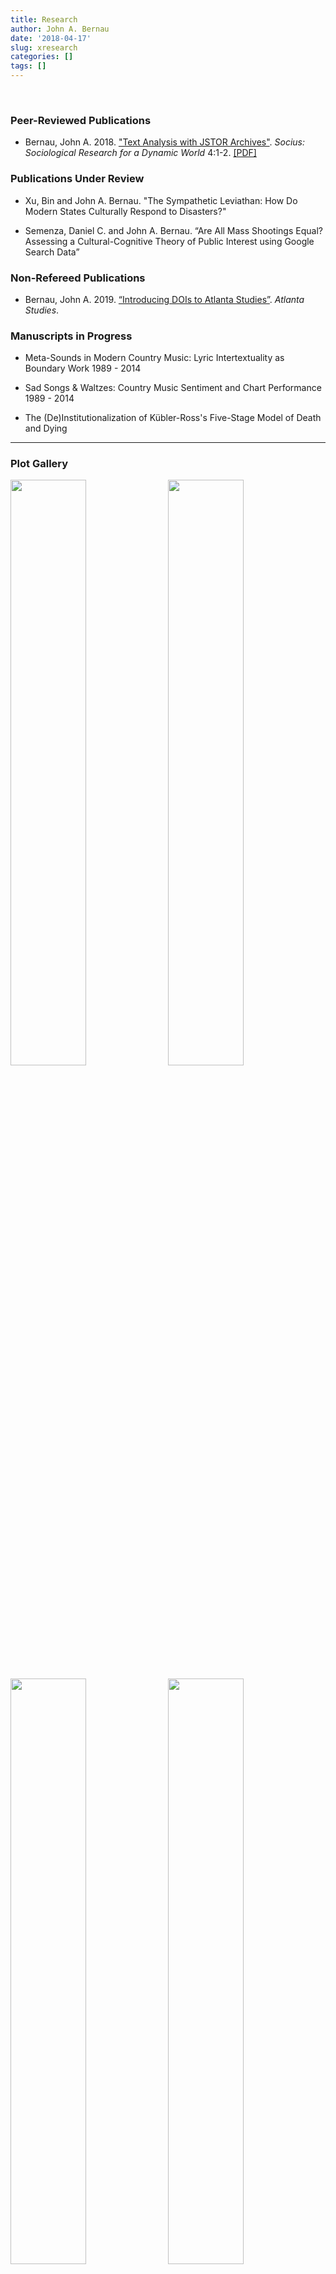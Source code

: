 ```yaml
---
title: Research
author: John A. Bernau
date: '2018-04-17'
slug: xresearch
categories: []
tags: []
---
```

<br>

### Peer-Reviewed Publications 

* Bernau, John A. 2018. <a href = "https://doi.org/10.1177%2F2378023118809264" target = "_blank">"Text Analysis with JSTOR Archives"</a>. *Socius: Sociological Research for a Dynamic World* 4:1-2. <a href = "/research/Bernau - 2018 - Text Analysis with JSTOR Archives.pdf" target = "_blank">[PDF]</a>

### Publications Under Review 

* Xu, Bin and John A. Bernau. "The Sympathetic Leviathan: How Do Modern States Culturally Respond to Disasters?"

* Semenza, Daniel C. and John A. Bernau. “Are All Mass Shootings Equal? Assessing a Cultural-Cognitive Theory of Public Interest using Google Search Data” 

### Non-Refereed Publications  

* Bernau, John A. 2019. <a href = "https://doi.org/10.18737/atls20190418" target = "_blank">“Introducing DOIs to Atlanta Studies”</a>. *Atlanta Studies*.  

### Manuscripts in Progress  

* Meta-Sounds in Modern Country Music: Lyric Intertextuality as Boundary Work 1989 - 2014

* Sad Songs & Waltzes: Country Music Sentiment and Chart Performance 1989 - 2014

* The (De)Institutionalization of Kübler-Ross's Five-Stage Model of Death and Dying

___

### Plot Gallery

[<img src="/research/socius.jpg" style="float: left; width: 49%; margin-right: 1%; margin-bottom: 0.5em;">](/research/socius.jpg)

[<img src="/research/leviathan.jpg" style="float: right; width: 49%; margin-right: 1%; margin-bottom: 0.5em;">](/research/leviathan.jpg)

[<img src="/research/google.jpg" style="float: left; width: 49%; margin-right: 1%; margin-bottom: 0.5em;">](/research/google.jpg)

[<img src="/research/cm_sr3.jpg" style="float: right; width: 49%; margin-right: 1%; margin-bottom: 0.5em;">](/research/cm_sr3.jpg)

[<img src="/research/cmsent1.jpg" style="float: left; width: 49%; margin-right: 1%; margin-bottom: 0.5em;">](/research/cmsent1.jpg)

[<img src="/research/kr1.jpg" style="float: right; width: 49%; margin-right: 1%; margin-bottom: 0.5em;">](/research/kr1.jpg)

<p style="clear: both;">

___

<font color = "gray", size="2">Copyright &copy; 2019 John A. Bernau</font>